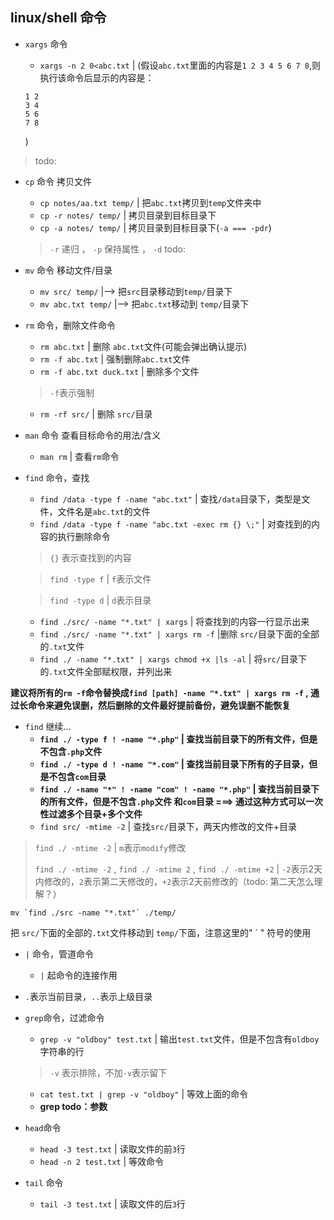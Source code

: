 ## linux/shell 命令

* `xargs` 命令
	* `xargs -n 2 0<abc.txt` | (假设`abc.txt`里面的内容是`1 2 3 4 5 6 7 8`,则执行该命令后显示的内容是：
	
	```
	1 2
	3 4
	5 6
	7 8
	```
	) 
	
> todo:

* `cp` 命令 拷贝文件
	* `cp notes/aa.txt temp/` | 把`abc.txt`拷贝到`temp`文件夹中
	* `cp -r notes/ temp/` | 拷贝目录到目标目录下
	* `cp -a notes/ temp/` | 拷贝目录到目标目录下(`-a === -pdr`)
	
	> `-r` 递归 ， `-p` 保持属性 ， `-d` todo:
	
* `mv` 命令 移动文件/目录
	* `mv src/ temp/` |--> 把`src`目录移动到`temp/`目录下
	* `mv abc.txt temp/` |--> 把`abc.txt`移动到 `temp/`目录下 
* `rm` 命令，删除文件命令
	* `rm abc.txt` | 删除 `abc.txt`文件(可能会弹出确认提示)
	* `rm -f abc.txt` | 强制删除`abc.txt`文件
	* `rm -f abc.txt duck.txt` | 删除多个文件
	
	> `-f`表示强制
	
	* `rm -rf src/` | 删除 `src/`目录 
* `man` 命令 查看目标命令的用法/含义
	* `man rm` | 查看`rm`命令 
* `find` 命令，查找
	* `find /data -type f -name "abc.txt"` | 查找`/data`目录下，类型是文件，文件名是`abc.txt`的文件
	* `find /data -type f -name "abc.txt -exec rm {} \;"` | 对查找到的内容的执行删除命令
	
	> `{}` 表示查找到的内容
	
	> `find -type f` | `f`表示文件
	
	> `find -type d` | `d`表示目录
	
	
	* `find ./src/ -name "*.txt" | xargs` | 将查找到的内容一行显示出来
	* `find ./src/ -name "*.txt" | xargs rm -f` |删除 `src/`目录下面的全部的`.txt`文件
	* `find ./ -name "*.txt" | xargs chmod +x |ls -al` | 将`src/`目录下的`.txt`文件全部赋权限，并列出来

**建议将所有的`rm -f`命令替换成`find [path] -name "*.txt" | xargs rm -f` , 通过长命令来避免误删，然后删除的文件最好提前备份，避免误删不能恢复**

* `find` 继续...
	* **`find ./ -type f ! -name "*.php"` | 查找当前目录下的所有文件，但是不包含`.php`文件**
	* **`find ./ -type d ! -name "*.com"` | 查找当前目录下所有的子目录，但是不包含`com`目录**
	* **`find ./ -name "*" ! -name "com" ! -name "*.php"` |  查找当前目录下的所有文件，但是不包含`.php`文件 和`com`目录 ===> 通过这种方式可以一次性过滤多个目录+多个文件**
	* `find src/ -mtime -2` | 查找`src/`目录下，两天内修改的文件+目录

> `find ./ -mtime -2` | `m`表示`modify`修改
> 
> `find ./ -mtime -2` , `find ./ -mtime 2` , `find ./ -mtime +2` | `-2`表示2天内修改的，`2`表示第二天修改的，`+2`表示2天前修改的（todo: 第二天怎么理解？）

	mv `find ./src -name "*.txt"` ./temp/ 
把 `src/`下面的全部的`.txt`文件移动到 `temp/`下面，注意这里的" ` " 符号的使用 
	

* `|` 命令，管道命令
	* `|` 起命令的连接作用 
* `.`表示当前目录，`..`表示上级目录

* `grep`命令，过滤命令
	* `grep -v "oldboy" test.txt` | 输出`test.txt`文件，但是不包含有`oldboy`字符串的行

	> `-v` 表示排除，不加`-v`表示留下
	
	* `cat test.txt | grep -v "oldboy"` | 等效上面的命令 	
	* **grep todo：参数**
* `head`命令
	* `head -3 test.txt` | 读取文件的前`3`行
	* `head -n 2 test.txt` | 等效命令	
* `tail` 命令  
	* `tail -3 test.txt` | 读取文件的后`3`行
	